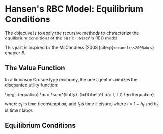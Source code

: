 # Hansen's RBC Model: Equilibrium Conditions

The objective is to apply the recursive methods to characterize the equilibrium conditions of the basic Hansen's RBC model. 

This part is inspired by the McCandless (2008 {cite:p}`mccandless2008abcs`) chapter 6.

## The Value Function

In a Robinson Crusoe type economy, the one agent maximizes the discounted utility function:

\begin{equation}
\max \sum^{\infty}_{t=0}\beta^t u(c_t, l_t)
\end{equation}

where $c_t$ is time $t$ consumption, and $l_t$ is time $t$ leisure, where $l = 1 - h_t$ and $h_t$ is time $t$ labor.

## Equilibrium Conditions